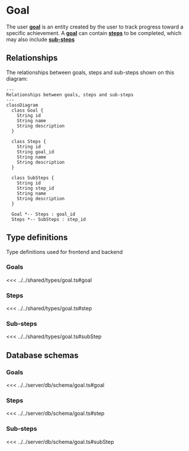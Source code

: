 # Goal

The user <u><b>goal</b></u> is an entity created by the user to track progress toward a specific achievement. A <u><b>goal</b></u> can contain <u><b>steps</b></u> to be completed, which may also include <u><b>sub-steps</b></u>

## Relationships

The relationships between goals, steps and sub-steps shown on this diagram:

```mermaid
---
Relationships between goals, steps and sub-steps
---
classDiagram
  class Goal {
    String id
    String name
    String description
  }

  class Steps {
    String id
    String goal_id
    String name
    String description
  }

  class SubSteps {
    String id
    String step_id
    String name
    String description
  }

  Goal *-- Steps : goal_id
  Steps *-- SubSteps : step_id
```

## Type definitions

Type definitions used for frontend and backend

### Goals

<<< ../../shared/types/goal.ts#goal

### Steps

<<< ../../shared/types/goal.ts#step

### Sub-steps

<<< ../../shared/types/goal.ts#subStep

## Database schemas

### Goals

<<< ../../server/db/schema/goal.ts#goal

### Steps

<<< ../../server/db/schema/goal.ts#step

### Sub-steps

<<< ../../server/db/schema/goal.ts#subStep
